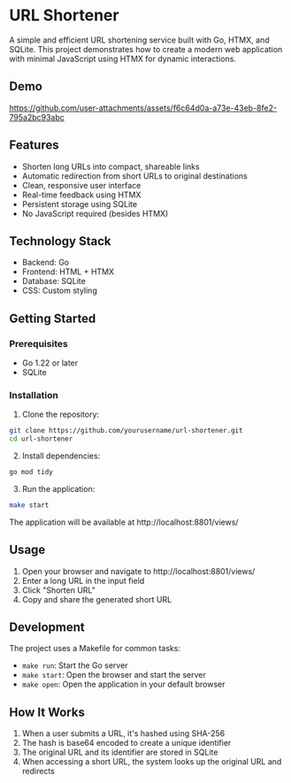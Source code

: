 
# URL Shortener

A simple and efficient URL shortening service built with Go, HTMX, and SQLite. This project demonstrates how to create a modern web application with minimal JavaScript using HTMX for dynamic interactions.

## Demo

https://github.com/user-attachments/assets/f6c64d0a-a73e-43eb-8fe2-795a2bc93abc

## Features

- Shorten long URLs into compact, shareable links
- Automatic redirection from short URLs to original destinations
- Clean, responsive user interface
- Real-time feedback using HTMX
- Persistent storage using SQLite
- No JavaScript required (besides HTMX)

## Technology Stack

- Backend: Go
- Frontend: HTML + HTMX
- Database: SQLite
- CSS: Custom styling

## Getting Started

### Prerequisites

- Go 1.22 or later
- SQLite


### Installation

1. Clone the repository:
```bash
git clone https://github.com/yourusername/url-shortener.git
cd url-shortener
```

2. Install dependencies:
```bash
go mod tidy
```

3. Run the application:
```bash
make start
```

The application will be available at http://localhost:8801/views/

## Usage

1. Open your browser and navigate to http://localhost:8801/views/
2. Enter a long URL in the input field
3. Click "Shorten URL"
4. Copy and share the generated short URL

## Development

The project uses a Makefile for common tasks:

- `make run`: Start the Go server
- `make start`: Open the browser and start the server
- `make open`: Open the application in your default browser

## How It Works

1. When a user submits a URL, it's hashed using SHA-256
2. The hash is base64 encoded to create a unique identifier
3. The original URL and its identifier are stored in SQLite
4. When accessing a short URL, the system looks up the original URL and redirects

